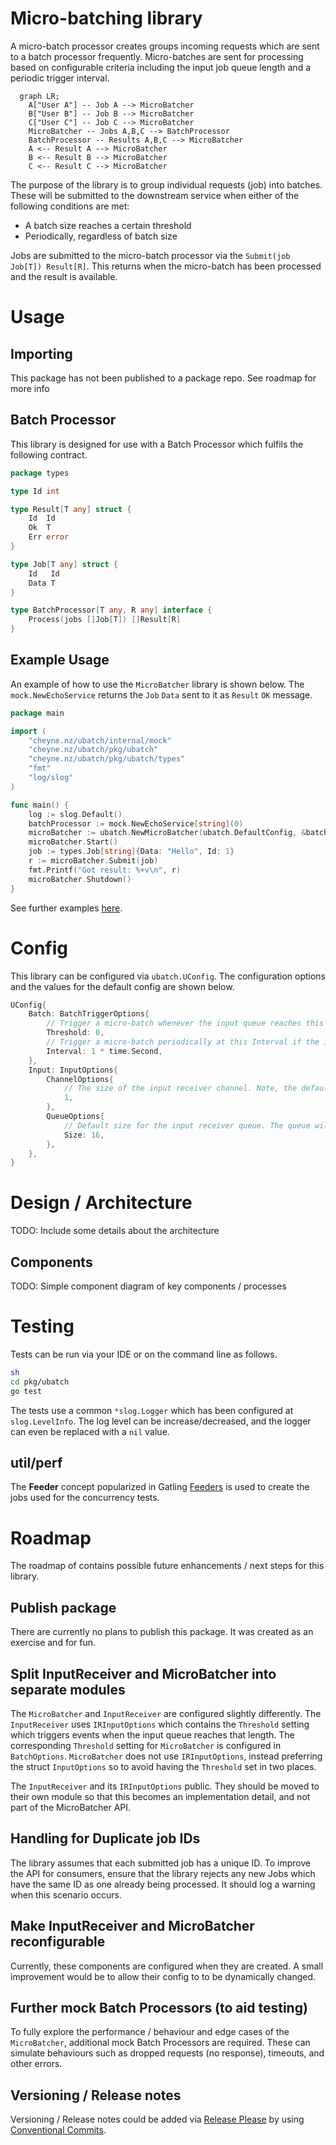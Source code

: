 # Micro-batching library

A micro-batch processor creates groups incoming requests which are sent to a batch processor frequently.
Micro-batches are sent for processing based on configurable criteria including the input job queue length and a
periodic trigger interval.

```mermaid
  graph LR;
    A["User A"] -- Job A --> MicroBatcher
    B["User B"] -- Job B --> MicroBatcher
    C["User C"] -- Job C --> MicroBatcher
    MicroBatcher -- Jobs A,B,C --> BatchProcessor
    BatchProcessor -- Results A,B,C --> MicroBatcher
    A <-- Result A --> MicroBatcher
    B <-- Result B --> MicroBatcher
    C <-- Result C --> MicroBatcher
```

The purpose of the library is to group individual requests (job) into batches. These will be submitted to the downstream
service when either of the following conditions are met:

* A batch size reaches a certain threshold
* Periodically, regardless of batch size

Jobs are submitted to the micro-batch processor via the `Submit(job Job[T]) Result[R]`. This returns when the
micro-batch has been processed and the result is available.

# Usage

## Importing

This package has not been published to a package repo. See roadmap for more info

## Batch Processor

This library is designed for use with a Batch Processor which fulfils the following contract.

```go
package types

type Id int

type Result[T any] struct {
	Id  Id
	Ok  T
	Err error
}

type Job[T any] struct {
	Id   Id
	Data T
}

type BatchProcessor[T any, R any] interface {
	Process(jobs []Job[T]) []Result[R]
}
```

## Example Usage

An example of how to use the `MicroBatcher` library is shown below.
The `mock.NewEchoService` returns the `Job` `Data` sent to it as `Result` `OK` message.

```go
package main

import (
	"cheyne.nz/ubatch/internal/mock"
	"cheyne.nz/ubatch/pkg/ubatch"
	"cheyne.nz/ubatch/pkg/ubatch/types"
	"fmt"
	"log/slog"
)

func main() {
	log := slog.Default()
	batchProcessor := mock.NewEchoService[string](0)
	microBatcher := ubatch.NewMicroBatcher(ubatch.DefaultConfig, &batchProcessor, log)
	microBatcher.Start()
	job := types.Job[string]{Data: "Hello", Id: 1}
	r := microBatcher.Submit(job)
	fmt.Printf("Got result: %+v\n", r)
	microBatcher.Shutdown()
}

```

See further examples [here](example).

# Config

This library can be configured via `ubatch.UConfig`. The configuration options and the values for the default config are
shown below. 

```go
UConfig{
	Batch: BatchTriggerOptions{
		// Trigger a micro-batch whenever the input queue reaches this length
		Threshold: 0,
		// Trigger a micro-batch periodically at this Interval if the input queue length is 1 or more.
		Interval: 1 * time.Second,
	},
	Input: InputOptions{
		ChannelOptions{
			// The size of the input receiver channel. Note, the default of 1 should be fine for most scenarios.
			1,
		},
		QueueOptions{
			// Default size for the input receiver queue. The queue will grow automatically as necessary.
			Size: 16,
		},
	},
}
```

# Design / Architecture

TODO: Include some details about the architecture

## Components

TODO: Simple component diagram of key components / processes

# Testing

Tests can be run via your IDE or on the command line as follows.

```sh
sh
cd pkg/ubatch
go test
```

The tests use a common `*slog.Logger` which has been configured at `slog.LevelInfo`. The log level can be
increase/decreased, and the logger can even be replaced with a `nil` value.

## util/perf

The **Feeder** concept popularized in Gatling [Feeders](https://docs.gatling.io/reference/script/core/session/feeders/)
is used to create the jobs used for the concurrency tests.

# Roadmap

The roadmap of contains possible future enhancements / next steps for this library.

## Publish package

There are currently no plans to publish this package. It was created as an exercise and for fun.

## Split InputReceiver and MicroBatcher into separate modules

The `MicroBatcher` and `InputReceiver` are configured slightly differently. The `InputReceiver` uses `IRInputOptions`
which contains the `Threshold` setting which triggers events when the input queue reaches that length.
The corresponding `Threshold` setting for `MicroBatcher` is configured in `BatchOptions`. `MicroBatcher` does not
use `IRInputOptions`, instead preferring the struct `InputOptions` so to avoid having the `Threshold` set in two places.

The `InputReceiver` and its `IRInputOptions` public. They should be moved to their own module so that this becomes an
implementation detail, and not part of the MicroBatcher API.

## Handling for Duplicate job IDs

The library assumes that each submitted job has a unique ID. To improve the API for consumers, ensure that the library
rejects any new Jobs which have the same ID as one already being processed. It should log a warning when this scenario
occurs.

## Make InputReceiver and MicroBatcher reconfigurable

Currently, these components are configured when they are created. A small improvement would be to allow their config to
to be dynamically changed.

## Further mock Batch Processors (to aid testing)

To fully explore the performance / behaviour and edge cases of the `MicroBatcher`, additional mock Batch Processors are
required. These can simulate behaviours such as dropped requests (no response), timeouts, and other errors.

## Versioning / Release notes

Versioning / Release notes could be added via [Release Please](https://github.com/googleapis/release-please) by using
[Conventional Commits](https://www.conventionalcommits.org/en/v1.0.0/).

